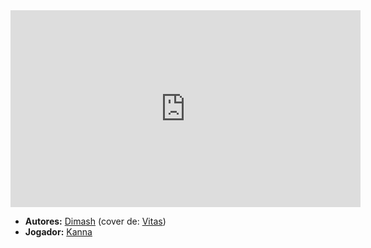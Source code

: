 <iframe width="560" height="315" src="https://www.youtube.com/embed/_69qmyFxTyU?si=zzrMC9xyo337kqVH" title="YouTube video player" frameborder="0" allow="accelerometer; autoplay; clipboard-write; encrypted-media; gyroscope; picture-in-picture; web-share" referrerpolicy="strict-origin-when-cross-origin" allowfullscreen></iframe>

- **Autores:** [Dimash](content/Autores/Dimash.md) (cover de: [Vitas](../Autores/Vitas.md))
- **Jogador:** [Kanna](content/Jogadores/Kanna.md)